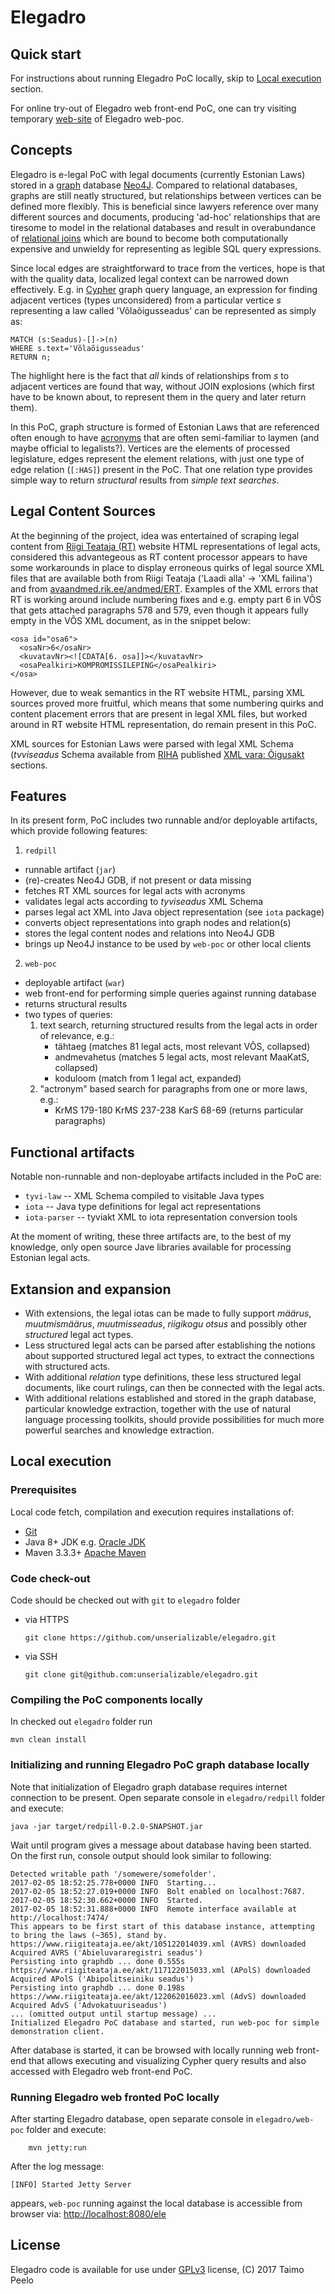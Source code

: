 # Elegadro

## Quick start

For instructions about running Elegadro PoC locally, skip to
[Local execution](#Local-execution) section.

For online try-out of Elegadro web front-end PoC, one can try visiting
temporary [web-site](http://elegadro.timedrops.org/) of Elegadro web-poc.

## Concepts
Elegadro is e-legal PoC with legal documents (currently Estonian Laws) stored
in a [graph](https://en.wikipedia.org/wiki/Graph_%28discrete_mathematics%29)
database [Neo4J](https://neo4j.com/). Compared to relational databases, graphs
are still neatly structured, but relationships between vertices can be defined
more flexibly. This is beneficial since lawyers reference over many different
sources and documents, producing 'ad-hoc' relationships that are tiresome to
model in the relational databases and result in overabundance of [relational
joins](https://en.wikipedia.org/wiki/Relational_database#Relational_operations)
which are bound to become both computationally expensive and unwieldy for
representing as legible SQL query expressions.

Since local edges are straightforward to trace from the vertices, hope is that
with the quality data, localized legal context can be narrowed down effectively.
E.g. in [Cypher](https://en.wikipedia.org/wiki/Cypher_Query_Language) graph
query language, an expression for finding adjacent vertices (types unconsidered)
from a particular vertice _s_ representing a law called 'Võlaõigusseadus' can be
represented as simply as:

```
MATCH (s:Seadus)-[]->(n)
WHERE s.text='Võlaõigusseadus'
RETURN n;
```
The highlight here is the fact that _all_ kinds of relationships from _s_ to
adjacent vertices are found that way, without JOIN explosions (which first
have to be known about, to represent them in the query and later return them).

In this PoC, graph structure is formed of Estonian Laws that are referenced
often enough to have [acronyms](https://www.riigiteataja.ee/lyhendid.html)
that are often semi-familiar to laymen (and maybe official to legalists?).
Vertices are the elements of processed legislature, edges represent the element
relations, with just one type of edge relation (`[:HAS]`) present in the PoC.
That one relation type provides simple way to return _structural_ results from
_simple text searches_.

## Legal Content Sources

At the beginning of the project,  idea was entertained of scraping legal
content from [Riigi Teataja (RT)](https://www.riigiteataja.ee) website HTML
representations of legal acts, considered this advantegeous as RT content
processor appears to have some workarounds in place to display erroneous quirks
of legal source XML files that are available both from Riigi Teataja ('Laadi
alla' -> 'XML failina') and from
[avaandmed.rik.ee/andmed/ERT](http://avaandmed.rik.ee/andmed/ERT/). Examples of
the XML errors that RT is working around include numbering fixes and e.g. empty
part 6 in VÕS that gets attached paragraphs 578 and 579, even though it appears
fully empty in the VÕS XML document, as in the snippet below:

```
<osa id="osa6">
  <osaNr>6</osaNr>
  <kuvatavNr><![CDATA[6. osa]]></kuvatavNr>
  <osaPealkiri>KOMPROMISSILEPING</osaPealkiri>
</osa>

```

However, due to weak semantics in the RT website HTML, parsing XML sources
proved more fruitful, which means that some numbering quirks and content
placement errors that are present in legal XML files, but worked
around in RT website HTML representation, do remain present in this PoC.

XML sources for Estonian Laws were parsed with legal XML Schema (_tvviseadus_
Schema available from [RIHA](https://riha.eesti.ee) published
[XML vara: Õigusakt](https://riha.eesti.ee/riha/main/xml/oigusakt) sections.

## Features

In its present form, PoC includes two runnable and/or deployable artifacts,
which provide following features:
1. `redpill`
  * runnable artifact (`jar`)
  * (re)-creates Neo4J GDB, if not present or data missing
  * fetches RT XML sources for legal acts with acronyms
  * validates legal acts according to _tyviseadus_ XML Schema
  * parses legal act XML into Java object representation (see `iota` package)
  * converts object representations into graph nodes and relation(s)
  * stores the legal content nodes and relations into Neo4J GDB
  * brings up Neo4J instance to be used by `web-poc` or other local clients
2. `web-poc`
  * deployable artifact (`war`)
  * web front-end for performing simple queries against running database
  * returns structural results
  * two types of queries:
    1. text search, returning structured results from the legal acts in order
       of relevance, e.g.:
       * tähtaeg (matches 81 legal acts, most relevant VÕS, collapsed)
       * andmevahetus (matches 5 legal acts, most relevant MaaKatS, collapsed)
       * koduloom (match from 1 legal act, expanded)
    2. "actronym" based search for paragraphs from one or more laws, e.g.:
       * KrMS 179-180 KrMS 237-238 KarS 68-69 (returns particular paragraphs)

## Functional artifacts

Notable non-runnable and non-deployabe artifacts included in the PoC are:

* `tyvi-law` -- XML Schema compiled to visitable Java types
* `iota` -- Java type definitions for legal act representations
* `iota-parser` -- tyviakt XML to iota representation conversion tools

At the moment of writing, these three artifacts are, to the best of my
knowledge, only open source Jave libraries available for processing Estonian
legal acts.

## Extansion and expansion
* With extensions, the legal iotas can be made to fully support  _määrus_,
  _muutmismäärus_, _muutmisseadus_, _riigikogu otsus_ and possibly other
  _structured_ legal act types.
* Less structured legal acts can be parsed after establishing the notions about
  supported structured legal act types, to extract the connections with
  structured acts.
* With additional _relation_ type definitions, these less structured legal
  documents, like court rulings, can then be connected with the legal acts.
* With additional relations established and stored in the graph database,
  particular knowledge extraction, together with the use of natural language
  processing toolkits, should provide possibilities for much more powerful
  searches and knowledge extraction.


## Local execution

### Prerequisites

Local code fetch, compilation and execution requires installations of:

  * [Git](https://git-scm.com/)
  * Java 8+ JDK e.g. [Oracle JDK](http://www.oracle.com/technetwork/java/javase/downloads/index.html)
  * Maven 3.3.3+ [Apache Maven](https://maven.apache.org/)

### Code check-out

Code should be checked out with `git` to `elegadro` folder

* via HTTPS
    ```
    git clone https://github.com/unserializable/elegadro.git
    ```
* via SSH
    ```
    git clone git@github.com:unserializable/elegadro.git
    ```

### Compiling the PoC components locally

In checked out `elegadro` folder run
```
mvn clean install
```

### Initializing and running Elegadro PoC graph database locally

Note that initialization of Elegadro graph database requires internet connection to be
present. Open separate console in `elegadro/redpill` folder and execute:
```
java -jar target/redpill-0.2.0-SNAPSHOT.jar
```

Wait until program gives a message about database having been started. On the
first run, console output should look similar to following:

```
Detected writable path '/somewere/somefolder'.
2017-02-05 18:52:25.778+0000 INFO  Starting...
2017-02-05 18:52:27.019+0000 INFO  Bolt enabled on localhost:7687.
2017-02-05 18:52:30.662+0000 INFO  Started.
2017-02-05 18:52:31.888+0000 INFO  Remote interface available at http://localhost:7474/
This appears to be first start of this database instance, attempting to bring the laws (~365), stand by.
https://www.riigiteataja.ee/akt/105122014039.xml (AVRS) downloaded
Acquired AVRS ('Abieluvararegistri seadus')
Persisting into graphdb ... done 0.555s
https://www.riigiteataja.ee/akt/117122015033.xml (APolS) downloaded
Acquired APolS ('Abipolitseiniku seadus')
Persisting into graphdb ... done 0.198s
https://www.riigiteataja.ee/akt/122062016023.xml (AdvS) downloaded
Acquired AdvS ('Advokatuuriseadus')
... (omitted output until startup message) ...
Initialized Elegadro PoC database and started, run web-poc for simple demonstration client.
```

After database is started, it can be browsed with locally running web front-end
that allows executing and visualizing Cypher query results and also accessed
with Elegadro web front-end PoC.

### Running Elegadro web fronted PoC locally

After starting Elegadro database, open separate console in `elegadro/web-poc`
folder and execute:
```
    mvn jetty:run
```

After the log message:
```
[INFO] Started Jetty Server
```
appears, `web-poc` running against the local database is accessible from browser
via: [http://localhost:8080/ele](http://localhost:8080/ele)

## License

Elegadro code is available for use under
[GPLv3](https://www.gnu.org/licenses/gpl.txt) license, (C) 2017 Taimo Peelo

